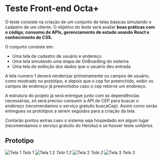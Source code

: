 # Teste Front-end Octa+

O teste consiste na criação de um conjunto de telas básicas simulando o cadastro de um cliente. O objetivo do teste será avaliar **boas práticas com o código, consumo de APIs, gerenciamento de estado usando React e conhecimento de CSS.**

O conjunto consiste em:

- Uma tela de cadastro de usuário e endereço
- Uma tela simulando uma etapa de OnBoarding do sistema
- Uma tela de exibição dos dados que o usuário deu entrada

A tela numero 1 deverá renderizar primeiramente os campos de usuário, como mostrado no protótipo, e depois que o cep for preenchido, exibir os campos de endereço já preenchidos caso o cep retorne um endereço.

A estrutura do projeto já será entregue junto com as dependências necessárias, só será preciso consumir a API de CEP para buscar o endereço (recomendamos o serviço gratuito buscaCep). Assim como serão entregues os protótipos a serem seguidos para a criação da tela.

Contarão pontos extras caso o sistema seja hospedado em algum lugar (recomendamos o serviço gratuito do Heroku) e se houver teste unitários.

## Prototipo

![Tela 1](https://raw.githubusercontent.com/octamais/teste-frontend-01/master/assets/proto/screen1.jpeg)
_Tela 1_
![Tela 1.2](https://raw.githubusercontent.com/octamais/teste-frontend-01/master/assets/proto/screen1.2.jpeg)
_Tela 1.2_
![Tela 2](https://raw.githubusercontent.com/octamais/teste-frontend-01/master/assets/proto/screen2.jpeg)
_Tela 2_
![Tela 3](https://raw.githubusercontent.com/octamais/teste-frontend-01/master/assets/proto/screen3.jpeg)
_Tela 3_

